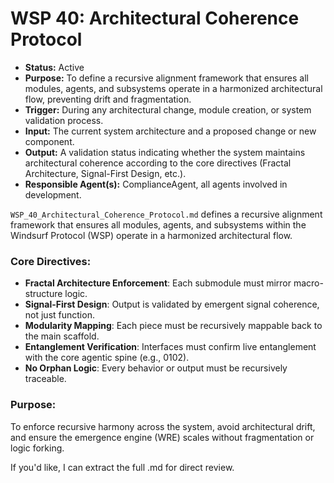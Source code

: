 # WSP 40: Architectural Coherence Protocol
- **Status:** Active
- **Purpose:** To define a recursive alignment framework that ensures all modules, agents, and subsystems operate in a harmonized architectural flow, preventing drift and fragmentation.
- **Trigger:** During any architectural change, module creation, or system validation process.
- **Input:** The current system architecture and a proposed change or new component.
- **Output:** A validation status indicating whether the system maintains architectural coherence according to the core directives (Fractal Architecture, Signal-First Design, etc.).
- **Responsible Agent(s):** ComplianceAgent, all agents involved in development.

`WSP_40_Architectural_Coherence_Protocol.md` defines a recursive alignment framework that ensures all modules, agents, and subsystems within the Windsurf Protocol (WSP) operate in a harmonized architectural flow.

### Core Directives:

* **Fractal Architecture Enforcement**: Each submodule must mirror macro-structure logic.
* **Signal-First Design**: Output is validated by emergent signal coherence, not just function.
* **Modularity Mapping**: Each piece must be recursively mappable back to the main scaffold.
* **Entanglement Verification**: Interfaces must confirm live entanglement with the core agentic spine (e.g., 0102).
* **No Orphan Logic**: Every behavior or output must be recursively traceable.

### Purpose:

To enforce recursive harmony across the system, avoid architectural drift, and ensure the emergence engine (WRE) scales without fragmentation or logic forking.

If you'd like, I can extract the full .md for direct review.
